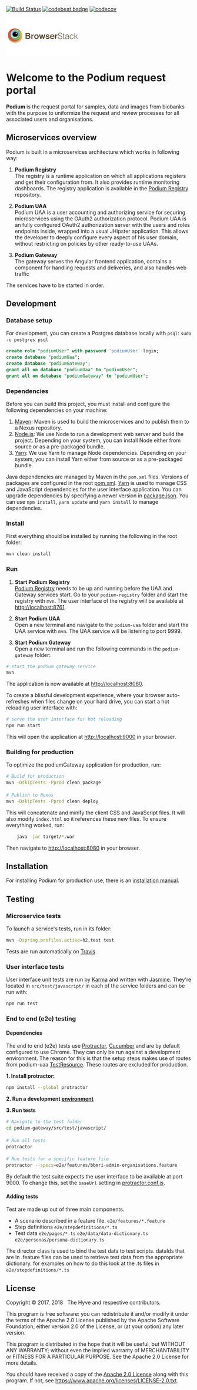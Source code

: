 [![Build Status](https://travis-ci.org/thehyve/podium.svg?branch=dev)](https://travis-ci.org/thehyve/podium)
[![codebeat badge](https://codebeat.co/badges/f225e930-5ea9-4cd0-95cd-9cf7a17169ed)](https://codebeat.co/projects/github-com-thehyve-podium-master)
[![codecov](https://codecov.io/gh/thehyve/podium/branch/dev/graph/badge.svg)](https://codecov.io/gh/thehyve/podium)

<img src="https://github.com/thehyve/podium/blob/master/assets/browserstack-logo.png?raw=true" style="display:inline;" width="200" height="105">


# Welcome to the Podium request portal

**Podium** is the request portal for samples, data and images from biobanks
with the purpose to uniformize the request and review processes
for all associated users and organisations.



## Microservices overview

Podium is built in a microservices architecture which works in following way:

1. **Podium Registry**<br>
The registry is a runtime application on which all applications registers and get their configuration from.
It also provides runtime monitoring dashboards.
The registry application is available in the [Podium Registry] repository. 

2. **Podium UAA**<br>
Podium UAA is  a user accounting and authorizing service for securing microservices using the OAuth2 
authorization protocol. Podium UAA is an fully configured OAuth2 authorization server with the users and roles 
endpoints inside, wrapped into a usual JHipster application. This allows the developer to deeply configure every aspect 
of his user domain, without restricting on policies by other ready-to-use UAAs.

3. **Podium Gateway**<br>
The gateway serves the Angular frontend application, contains a component
for handling requests and deliveries, and also handles web traffic

The services have to be started in order.



## Development

### Database setup

For development, you can create a Postgres database locally with `psql`:
`sudo -u postgres psql`
```sql
create role "podiumUser" with password 'podiumUser' login;
create database "podiumUaa";
create database "podiumGateway";
grant all on database "podiumUaa" to "podiumUser";
grant all on database "podiumGateway" to "podiumUser";
```

### Dependencies

Before you can build this project, you must install and configure the following dependencies on your machine:
1. [Maven]: Maven is used to build the microservices and to publish them to a Nexus repository.
1. [Node.js]: We use Node to run a development web server and build the project.
   Depending on your system, you can install Node either from source or as a pre-packaged bundle.
2. [Yarn]: We use Yarn to manage Node dependencies.
   Depending on your system, you can install Yarn either from source or as a pre-packaged bundle.

Java dependencies are managed by Maven in the `pom.xml` files. Versions of packages are
configured in the root [pom.xml](pom.xml).
[Yarn] is used to manage CSS and JavaScript dependencies for the user interface application.
You can upgrade dependencies by specifying a newer version in [package.json](podium-gateway/package.json).
You can use `npm install`, `yarn update` and `yarn install` to manage dependencies.

### Install

First everything should be installed by running the following in the root folder:

```bash
mvn clean install
```

### Run

1. **Start Podium Registry**<br>
[Podium Registry] needs to be up and running before the UAA and Gateway services start.
Go to your `podium-registry` folder and start the registry with `mvn`.
The user interface of the registry will be available at [http://localhost:8761](http://localhost:8761).


2. **Start Podium UAA**<br>
Open a new terminal and navigate to the `podium-uaa` folder and start the UAA service with 
`mvn`. The UAA service will be listening to port 9999.

3. **Start Podium Gateway**<br>
Open a new terminal and run the following commands in the `podium-gateway` folder:
```bash
# start the podium gateway service
mvn
```
The application is now available at [http://localhost:8080](http://localhost:8080).

To create a blissful development experience, where your browser auto-refreshes when files change on your hard drive,
you can start a hot reloading user interface with:
```bash
# serve the user interface for hot reloading
npm run start
```
This will open the application at [http://localhost:9000](http://localhost:9000) in your browser.

### Building for production

To optimize the podiumGateway application for production, run:
```bash
# Build for production
mvn -DskipTests -Pprod clean package

# Publish to Nexus
mvn -DskipTests -Pprod clean deploy
```
This will concatenate and minify the client CSS and JavaScript files.
It will also modify `index.html` so it references these new files.
To ensure everything worked, run:
```bash
    java -jar target/*.war
```
Then navigate to [http://localhost:8080](http://localhost:8080) in your browser.



## Installation

For installing Podium for production use, there is an [installation manual](docs/installation.md).



## Testing

### Microservice tests

To launch a service's tests, run in its folder:
```bash
mvn -Dspring.profiles.active=h2,test test
```
Tests are run automatically on [Travis](https://travis-ci.org/thehyve/podium/branches).

### User interface tests

User interface unit tests are run by [Karma] and written with [Jasmine].
They're located in `src/test/javascript/` in each of the service folders and can be run with:

```bash
npm run test
```

### End to end (e2e) testing

#### Dependencies

The end to end (e2e) tests use [Protractor], [Cucumber] and are by default configured to use Chrome.
They can only be run against a development environment.
The reason for this is that the setup steps makes use of routes from podium-uaa [TestResource]. These routes are excluded for production.

**1. Install protractor:**
```bash
npm install --global protractor
```

**2. Run a development [environment](#development)**

**3. Run tests**
```bash
# Navigate to the test folder
cd podium-gateway/src/test/javascript/

# Run all tests
protractor

# Run tests for a specific feature file
protractor --specs=e2e/features/bbmri-admin-organisations.feature
```

By default the test suite expects the user interface to be available at port 9000.
To change this, set the `baseUrl` setting in [protractor.conf.js](podium-gateway/src/test/javascript/protractor.conf.js).

#### Adding tests
Test are made up out of three main components.
- A scenario described in a feature file. `e2e/features/*.feature`
- Step definitions `e2e/stepdefinitions/*.ts`
- Test data `e2e/pages/*.ts` `e2e/data/data-dictionary.ts` `e2e/personas/persona-dictionary.ts`

The director class is used to bind the test data to test scripts. dataIds that are in .feature files can be used to 
retrieve test data from the appropriate dictionary.
for examples on how to do this look at the .ts files in `e2e/stepdefinitions/*.ts`



## License

Copyright &copy; 2017, 2018 &nbsp; The Hyve and respective contributors.

This program is free software: you can redistribute it and/or modify
it under the terms of the Apache 2.0 License
published by the Apache Software Foundation, either version 2.0 of the
License, or (at your option) any later version.

This program is distributed in the hope that it will be useful,
but WITHOUT ANY WARRANTY; without even the implied warranty of
MERCHANTABILITY or FITNESS FOR A PARTICULAR PURPOSE. See the
Apache 2.0 License for more details.

You should have received a copy of the [Apache 2.0 License](al-2.0.txt)
along with this program. If not, see
https://www.apache.org/licenses/LICENSE-2.0.txt.


[JHipster Homepage and latest documentation]: https://jhipster.github.io
[JHipster 4.0.0 archive]: https://podium.github.io/documentation-archive/v4.0.0
[Setting up Continuous Integration]: https://jhipster.github.io/documentation-archive/v4.0.0/setting-up-ci/

[Maven]: https://maven.apache.org/
[Node.js]: https://nodejs.org/
[Npm]: https://www.npmjs.com/
[Yarn]: https://yarnpkg.org/
[Webpack]: https://webpack.github.io/
[Karma]: http://karma-runner.github.io/
[Jasmine]: http://jasmine.github.io/2.0/introduction.html
[Protractor]: https://www.protractortest.org/
[Cucumber]: https://github.com/cucumber/cucumber-js
[Leaflet]: http://leafletjs.com/
[DefinitelyTyped]: http://definitelytyped.org/

[Podium Registry]: https://github.com/thehyve/podium-registry
[TestResource]: https://github.com/thehyve/podium/blob/master/podium-uaa/src/main/java/nl/thehyve/podium/web/rest/TestResource.java
